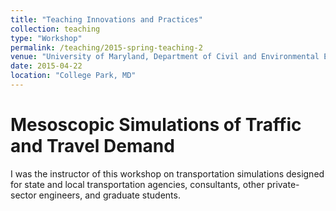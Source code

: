 ```yaml
---
title: "Teaching Innovations and Practices"
collection: teaching
type: "Workshop"
permalink: /teaching/2015-spring-teaching-2
venue: "University of Maryland, Department of Civil and Environmental Engineering"
date: 2015-04-22
location: "College Park, MD"
---
```


Mesoscopic Simulations of Traffic and Travel Demand
======
I was the instructor of this workshop on transportation simulations designed for state and local transportation agencies, consultants, other private-sector engineers, and graduate students.


